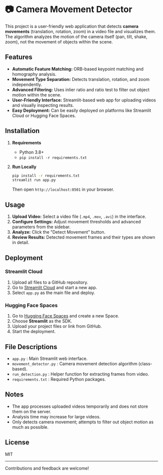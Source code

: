 # 📷 Camera Movement Detector

This project is a user-friendly web application that detects **camera movements** (translation, rotation, zoom) in a video file and visualizes them. The algorithm analyzes the motion of the camera itself (pan, tilt, shake, zoom), not the movement of objects within the scene.

## Features

- **Automatic Feature Matching:** ORB-based keypoint matching and homography analysis.
- **Movement Type Separation:** Detects translation, rotation, and zoom independently.
- **Advanced Filtering:** Uses inlier ratio and ratio test to filter out object motion within the scene.
- **User-Friendly Interface:** Streamlit-based web app for uploading videos and visually inspecting results.
- **Easy Deployment:** Can be easily deployed on platforms like Streamlit Cloud or Hugging Face Spaces.

## Installation

1. **Requirements**
    - Python 3.8+
    - `pip install -r requirements.txt`

2. **Run Locally**
    ```bash
    pip install -r requirements.txt
    streamlit run app.py
    ```
    Then open `http://localhost:8501` in your browser.

## Usage

1. **Upload Video:** Select a video file (`.mp4`, `.mov`, `.avi`) in the interface.
2. **Configure Settings:** Adjust movement thresholds and advanced parameters from the sidebar.
3. **Analyze:** Click the "Detect Movement" button.
4. **Review Results:** Detected movement frames and their types are shown in detail.

## Deployment

### Streamlit Cloud

1. Upload all files to a GitHub repository.
2. Go to [Streamlit Cloud](https://streamlit.io/cloud) and start a new app.
3. Select `app.py` as the main file and deploy.

### Hugging Face Spaces

1. Go to [Hugging Face Spaces](https://huggingface.co/spaces) and create a new Space.
2. Choose **Streamlit** as the SDK.
3. Upload your project files or link from GitHub.
4. Start the deployment.

## File Descriptions

- `app.py` : Main Streamlit web interface.
- `movement_detector.py` : Camera movement detection algorithm (class-based).
- `run_detection.py` : Helper function for extracting frames from video.
- `requirements.txt` : Required Python packages.

## Notes

- The app processes uploaded videos temporarily and does not store them on the server.
- Analysis time may increase for large videos.
- Only detects camera movement; attempts to filter out object motion as much as possible.

## License

MIT

---

Contributions and feedback are welcome! 